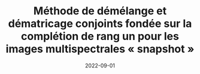 ---
title: "Méthode de démélange et dématricage conjoints fondée sur la complétion de rang un pour les images multispectrales « snapshot »"
collection: publications
permalink: /publication/2022-09-01-methode-de-demelange-et-dematricage-conjoints-fondee-sur-la-completion-de-rang-un-pour-les-images-multispectrales-snapshot
excerpt: 'This paper presents a joint unmixing and demosaicing method based on rank-one completion for snapshot multispectral images, focusing on advanced image processing techniques.'
date: 2022-09-01
venue: 'XXVIIIème Colloque Francophone de Traitement du Signal et des Images (GRETSI)'
slidesurl: ''  # Add URL if slides or presentation materials are available
paperurl: 'https://hal.science/hal-03684733/document'
citation: 'Abbas, Kinan, Puigt, Matthieu, Delmaire, Gilles, and Roussel, Gilles. (2022). &quot;Méthode de démélange et dématricage conjoints fondée sur la complétion de rang un pour les images multispectrales « snapshot ».&quot; In <i>XXVIIIème Colloque Francophone de Traitement du Signal et des Images (GRETSI)</i>.'
---